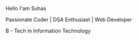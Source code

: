 Hello I'am Suhas

Passionate Coder  | DSA Enthusiast | Web Developer

B - Tech in Information Technology


